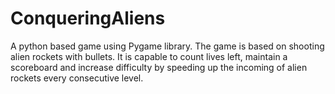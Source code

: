 # ConqueringAliens

A python based game using Pygame library. The game is based on shooting alien rockets with bullets. It is capable to count lives left, maintain a scoreboard and increase difficulty by speeding up the incoming of alien rockets every consecutive level.
